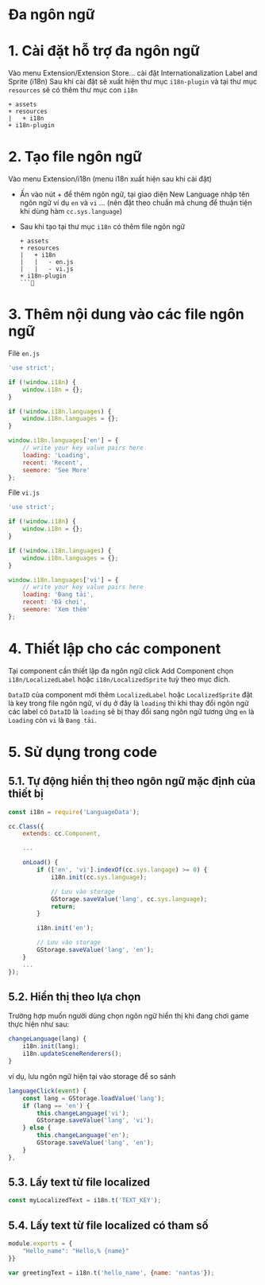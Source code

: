 # **Đa ngôn ngữ**

# **1. Cài đặt hỗ trợ đa ngôn ngữ**
Vào menu Extension/Extension Store... cài đặt Internationalization Label and Sprite (i18n)
Sau khi cài đặt sẽ xuất hiện thư mục `i18n-plugin` và tại thư mục `resources` sẽ có thêm thư mục con `i18n`
```
+ assets
+ resources
|   + i18n 
+ i18n-plugin
```
# **2. Tạo file ngôn ngữ**
Vào menu Extension/i18n (menu i18n xuất hiện sau khi cài đặt) 

* Ấn vào nút + để thêm ngôn ngữ, tại giao diện New Language nhập tên ngôn ngữ ví dụ `en` và `vi` ... (nên đặt theo chuẩn mã chung để thuận tiện khi dùng hàm `cc.sys.language`) 

* Sau khi tạo tại thư mục `i18n` có thêm file ngôn ngữ
    ```
    + assets
    + resources
    |   + i18n
    |   |   - en.js
    |   |   - vi.js
    + i18n-plugin
    ```
# **3. Thêm nội dung vào các file ngôn ngữ**

File `en.js`

```js
'use strict';

if (!window.i18n) {
    window.i18n = {};
}

if (!window.i18n.languages) {
    window.i18n.languages = {};
}

window.i18n.languages['en'] = {
    // write your key value pairs here
    loading: 'Loading',
    recent: 'Recent',
    seemore: 'See More'
};
```

File `vi.js`

```js
'use strict';

if (!window.i18n) {
    window.i18n = {};
}

if (!window.i18n.languages) {
    window.i18n.languages = {};
}

window.i18n.languages['vi'] = {
    // write your key value pairs here
    loading: 'Đang tải',
    recent: 'Đã chơi',
    seemore: 'Xem thêm'
};
```

# **4. Thiết lập cho các component**

Tại component cần thiết lập đa ngôn ngữ click Add Component chọn `i18n/LocalizedLabel` hoặc `i18n/LocalizedSprite` tuỳ theo mục đích.

`DataID` của component mới thêm `LocalizedLabel` hoặc `LocalizedSprite` đặt là key trong file ngôn ngữ, ví dụ ở đây là `loading` thì khi thay đổi ngôn ngữ các label có `DataID` là `loading` sẽ bị thay đổi sang ngôn ngữ tương ứng `en` là `Loading` còn `vi` là `Đang tải`.

# **5. Sử dụng trong code**

## **5.1. Tự động hiển thị theo ngôn ngữ mặc định của thiết bị**

```js
const i18n = require('LanguageData');

cc.Class({
    extends: cc.Component,

    ...

    onLoad() {
        if (['en', 'vi'].indexOf(cc.sys.langage) >= 0) {
            i18n.init(cc.sys.language);

            // Lưu vào storage
            GStorage.saveValue('lang', cc.sys.language);
            return;
        }

        i18n.init('en');

        // Lưu vào storage
        GStorage.saveValue('lang', 'en');
    }
    ...
});
```

## **5.2. Hiển thị theo lựa chọn**

Trường hợp muốn người dùng chọn ngôn ngữ hiển thị khi đang chơi game thực hiện như sau:

```js
changeLanguage(lang) {
    i18n.init(lang);
    i18n.updateSceneRenderers();
}   
```

ví dụ, lưu ngôn ngữ hiện tại vào storage để so sánh

```js
languageClick(event) {
    const lang = GStorage.loadValue('lang');
    if (lang == 'en') {
        this.changeLanguage('vi');
        GStorage.saveValue('lang', 'vi');
    } else {
        this.changeLanguage('en');
        GStorage.saveValue('lang', 'en');
    }
},
```

## **5.3. Lấy text từ file localized**

```js
const myLocalizedText = i18n.t('TEXT_KEY');
```

## **5.4. Lấy text từ file localized có tham số**

```js
module.exports = {
    "Hello_name": "Hello,% {name}"
}}

var greetingText = i18n.t('hello_name', {name: 'nantas'});
```
